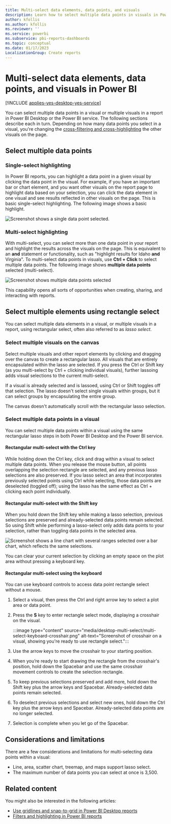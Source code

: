 ```yaml
---
title: Multi-select data elements, data points, and visuals
description: Learn how to select multiple data points in visuals in Power BI Desktop and the Power BI service with a simple Ctrl + click.
author: kfollis
ms.author: kfollis
ms.reviewer: ''
ms.service: powerbi
ms.subservice: pbi-reports-dashboards
ms.topic: conceptual
ms.date: 01/17/2023
LocalizationGroup: Create reports
---
```

# Multi-select data elements, data points, and visuals in Power BI

[!INCLUDE [applies-yes-desktop-yes-service](../includes/applies-yes-desktop-yes-service.md)]

You can select multiple data points in a visual or multiple visuals in a report in Power BI Desktop or the Power BI service. The following sections describe each in turn. Depending on how many data points you select in a visual, you're changing the [cross-filtering and cross-highlighting](power-bi-reports-filters-and-highlighting.md#cross-filter-and-cross-highlight-visuals) the other visuals on the page.

## Select multiple data points

### Single-select highlighting

In Power BI reports, you can highlight a data point in a given visual by clicking the data point in the visual. For example, if you have an important bar or chart element, and you want other visuals on the report page to highlight data based on your selection, you can click the data element in one visual and see results reflected in other visuals on the page. This is basic single-select highlighting. The following image shows a basic highlight.

![Screenshot shows a single data point selected.](media/desktop-multi-select/multi-select_01.png)

### Multi-select highlighting

With multi-select, you can select more than one data point in your report and highlight the results across the visuals on the page. This is equivalent to an **and** statement or functionality, such as "highlight results for Idaho **and** Virginia". To multi-select data points in visuals, use **Ctrl + Click** to select multiple data points. The following image shows **multiple data points** selected (multi-select).

![Screenshot shows multiple data points selected](media/desktop-multi-select/multi-select-02.png)

This capability opens all sorts of opportunities when creating, sharing, and interacting with reports.

## <a name="select-multiple-elements-using-rectangle-select-preview"></a>Select multiple elements using rectangle select

You can select multiple data elements in a visual, or multiple visuals in a report, using rectangular select, often also referred to as *lasso select*.

### Select multiple visuals on the canvas

Select multiple visuals and other report elements by clicking and dragging over the canvas to create a rectangular lasso. All visuals that are entirely encapsulated within the lasso are selected. If you press the Ctrl or Shift key (as you multi-select by Ctrl + clicking individual visuals), further lassoing adds visual selections to the current multi-select.

If a visual is already selected and is lassoed, using Ctrl or Shift toggles off that selection. The lasso doesn't select single visuals within groups, but it can select groups by encapsulating the entire group.

The canvas doesn't automatically scroll with the rectangular lasso selection.

### Select multiple data points in a visual

You can select multiple data points within a visual using the same rectangular lasso steps in both Power BI Desktop and the Power BI service.

#### Rectangular multi-select with the Ctrl key

While holding down the Ctrl key, click and drag within a visual to select multiple data points. When you release the mouse button, all points overlapping the selection rectangle are selected, and any previous lasso selections are also preserved. If you lasso select an area that incorporates previously selected points using Ctrl while selecting, those data points are deselected (toggled off); using the lasso has the same effect as Ctrl + clicking each point individually.

#### Rectangular multi-select with the Shift key

When you hold down the Shift key while making a lasso selection, previous selections are preserved and already-selected data points remain selected. So using Shift while performing a lasso-select only adds data points to your selection, rather than toggling data points in the selected area.

![Screenshot shows a line chart with several ranges selected over a bar chart, which reflects the same selections.](media/desktop-multi-select/power-bi-rectangle-select.png)

You can clear your current selection by clicking an empty space on the plot area without pressing a keyboard key.

#### Rectangular multi-select using the keyboard

You can use keyboard controls to access data point rectangle select without a mouse.

1. Select a visual, then press the Ctrl and right arrow key to select a plot area or data point.
1. Press the **S** key to enter rectangle select mode, displaying a crosshair on the visual.

    :::image type="content" source="media/desktop-multi-select/multi-select-keyboard-crosshair.png" alt-text="Screenshot of crosshair on a visual, showing you're ready to use rectangle select.":::

1. Use the arrow keys to move the crosshair to your starting position.
1. When you’re ready to start drawing the rectangle from the crosshair's position, hold down the Spacebar and use the same crosshair movement controls to create the selection rectangle.
1. To keep previous selections preserved and add more, hold down the Shift key plus the arrow keys and Spacebar. Already-selected data points remain selected.
1. To deselect previous selections and select new ones, hold down the Ctrl key plus the arrow keys and Spacebar. Already-selected data points are no longer selected.
1. Selection is complete when you let go of the Spacebar.

## Considerations and limitations

There are a few considerations and limitations for multi-selecting data points within a visual:

* Line, area, scatter chart, treemap, and maps support lasso select.
* The maximum number of data points you can select at once is 3,500.

## Related content

You might also be interested in the following articles:

* [Use gridlines and snap-to-grid in Power BI Desktop reports](desktop-gridlines-snap-to-grid.md)
* [Filters and highlighting in Power BI reports](power-bi-reports-filters-and-highlighting.md)
